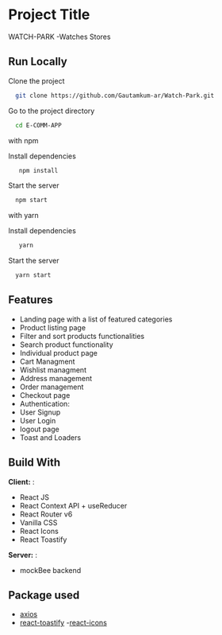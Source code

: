 # Project Title

WATCH-PARK -Watches Stores



## Run Locally

Clone the project

```bash
  git clone https://github.com/Gautamkum-ar/Watch-Park.git
```

Go to the project directory

```bash
  cd E-COMM-APP
```

with npm

Install dependencies

```bash
   npm install
```

Start the server

```bash
  npm start
```

with yarn

Install dependencies

```bash
   yarn
```

Start the server

```bash
  yarn start
```

## Features

- Landing page with a list of featured categories
- Product listing page
- Filter and sort products functionalities
- Search product functionality
- Individual product page
- Cart Managment
- Wishlist managment
- Address management
- Order management
- Checkout page
- Authentication:
- User Signup
- User Login
- logout page
- Toast and Loaders

## Build With

**Client:** :

- React JS
- React Context API + useReducer
- React Router v6
- Vanilla CSS
- React Icons
- React Toastify

**Server:** :

- mockBee backend

## Package used

- [axios](https://www.npmjs.com/package/axios)
- [react-toastify](https://www.npmjs.com/package/react-toastify)
-[react-icons](https://www.npmjs.com/package/react-icons)

